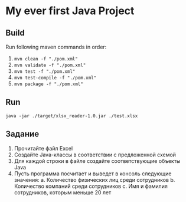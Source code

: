 # My ever first Java Project

## Build

Run following maven commands in order:

1. `mvn clean -f "./pom.xml"`
2. `mvn validate -f "./pom.xml"`
3. `mvn test -f "./pom.xml"`
4. `mvn test-compile -f "./pom.xml"`
5. `mvn package -f "./pom.xml"`

## Run

`java -jar ./target/xlsx_reader-1.0.jar ./test.xlsx`

## Задание

1. Прочитайте файл Excel
2. Создайте Java-классы в соответствии с предложенной схемой
3. Для каждой строки в файле создайте соответствующие объекты Java
4. Пусть программа посчитает и выведет в консоль следующие значения:
   a. Количество физических лиц среди сотрудников
   b. Количество компаний среди сотрудников
   c. Имя и фамилия сотрудников, которым меньше 20 лет
